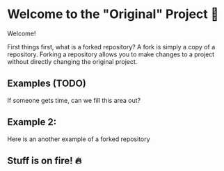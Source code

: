 # Welcome to the "Original" Project 🎉

Welcome!

First things first, what is a forked repository? A fork is simply a copy of a repository. Forking a repository allows you to make changes to a project without directly changing the original project.


## Examples (TODO)
If someone gets time, can we fill this area out?



## Example 2:
Here is an another example of a forked repository

## Stuff is on fire! 🔥
